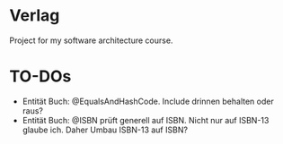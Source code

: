 # Verlag

Project for my software architecture course.

# TO-DOs
- Entität Buch: @EqualsAndHashCode. Include drinnen behalten oder raus?
- Entität Buch: @ISBN prüft generell auf ISBN. Nicht nur auf ISBN-13 glaube ich. Daher Umbau ISBN-13 auf ISBN?
